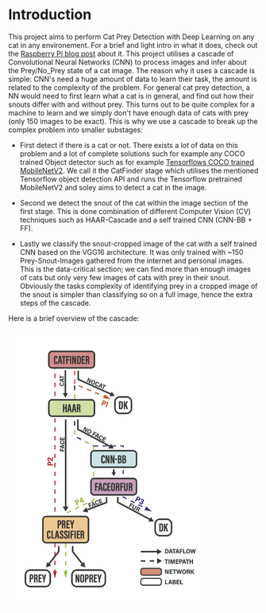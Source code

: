 # Introduction
This project aims to perform Cat Prey Detection with Deep Learning on any cat in any environement. For a brief and light intro in what it does, check out the [Raspberry Pi blog post](https://www.raspberrypi.org/blog/deep-learning-cat-prey-detector/)  about it. This 
project utilises a cascade of Convolutional Neural Networks (CNN) to process images and infer about the Prey/No_Prey state of a cat image. The reason why it uses a cascade is simple: CNN's need a huge amount of data to learn their task, the amount is related to the complexity of the problem. For general cat prey detection, a NN would need to first learn what a cat is in general, and find out how their snouts differ with and without prey. This turns out to be quite complex for a machine to learn and we simply don't have enough data of cats with prey (only 150 images to be exact). This is why we use a cascade to break up the complex problem into smaller substages:

- First detect if there is a cat or not. There exists a lot of data on this problem and a lot of complete solutions such for example any COCO trained Object detector such as for example [Tensorflows COCO trained MobileNetV2](https://github.com/tensorflow/models/blob/master/research/deeplab/g3doc/model_zoo.md). We call it the CatFinder stage which utilises the mentioned Tensorflow object detection API and runs the Tensorflow pretrained MobileNetV2 and soley aims to detect a cat in the image.

- Second we detect the snout of the cat within the image section of the first stage. This is done combination of different Computer Vision (CV) techniques such as HAAR-Cascade and a self trained CNN (CNN-BB + FF).

- Lastly we classify the snout-cropped image of the cat with a self trained CNN based on the VGG16 architecture. It was only trained with ~150 Prey-Snout-Images gathered from the internet and personal images. This is the data-critical section; we can find more than enough images of cats but only very few images of cats with prey in their snout. Obviously the tasks complexity of identifying prey in a cropped image of the snout is simpler than classifying so on a full image, hence the extra steps of the cascade.

Here is a brief overview of the cascade:

<img src="/readme_images/cascade.png" width="400">


